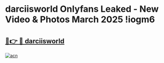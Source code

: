 # darciisworld Onlyfans Leaked - New Video & Photos March 2025 !iogm6

# <h2><a href="https://orgehn.iuczelnia.edu.pl?title=darciisworld&ref=iogm6">🔗👉 🔴 darciisworld</a></h2>

[![acn](https://github.com/user-attachments/assets/0f9c940e-d8b0-45ae-aac7-cd30a18b3e1c)](https://orgehn.iuczelnia.edu.pl?title=darciisworld&ref=iogm6)

